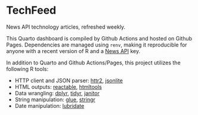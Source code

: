 # TechFeed
News API technology articles, refreshed weekly. 

This Quarto dashboard is compiled by Github Actions and hosted on Github Pages. Dependencies are managed using `renv`, making it reproducible for anyone with a recent version of R and a [News API](https://newsapi.org/) key. 

In addition to Quarto and Github Actions/Pages, this project utilizes the following R tools: 

* HTTP client and JSON parser: [httr2](https://httr2.r-lib.org/), [jsonlite](https://cran.r-project.org/web/packages/jsonlite/index.html)  
* HTML outputs: [reactable](https://glin.github.io/reactable/), [htmltools](https://rstudio.github.io/htmltools/index.html) 
* Data wrangling: [dplyr](https://dplyr.tidyverse.org/), [tidyr](https://tidyr.tidyverse.org/), [janitor](https://cran.r-project.org/web/packages/janitor/index.html)
* String manipulation: [glue](https://glue.tidyverse.org/), [stringr](https://stringr.tidyverse.org/)
* Date manipulation: [lubridate](https://lubridate.tidyverse.org/)

